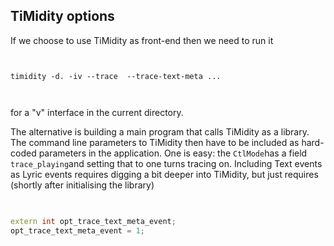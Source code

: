 
##  TiMidity options 


If we choose to use TiMidity as front-end then we need to run it

```

	
timidity -d. -iv --trace  --trace-text-meta ...
	
      
```


for a "v" interface in the current directory.


The alternative is building a
main program that calls TiMidity as a library. The command
line parameters to TiMidity then have to be included as hard-coded
parameters in the application.
One is easy: the `CtlMode`has a field `trace_playing`and setting that to one turns tracing on.
Including Text events as Lyric events requires digging a bit deeper
into TiMidity, but just requires (shortly after initialising
the library)

```cpp

	
extern int opt_trace_text_meta_event;
opt_trace_text_meta_event = 1;
	
      
```



